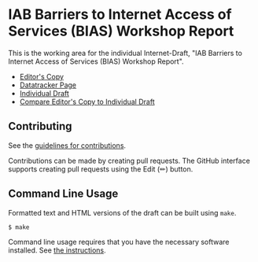 # IAB Barriers to Internet Access of Services (BIAS) Workshop Report

This is the working area for the individual Internet-Draft, "IAB Barriers to Internet Access of Services (BIAS) Workshop Report".

* [Editor's Copy](https://intarchboard.github.io/draft-iab-bias-workshop-report/#go.draft-iab-bias-workshop-report.html)
* [Datatracker Page](https://datatracker.ietf.org/doc/draft-iab-bias-workshop-report)
* [Individual Draft](https://datatracker.ietf.org/doc/html/draft-iab-bias-workshop-report)
* [Compare Editor's Copy to Individual Draft](https://intarchboard.github.io/draft-iab-bias-workshop-report/#go.draft-iab-bias-workshop-report.diff)


## Contributing

See the
[guidelines for contributions](https://github.com/intarchboard/draft-iab-bias-workshop-report/blob//CONTRIBUTING.md).

Contributions can be made by creating pull requests.
The GitHub interface supports creating pull requests using the Edit (✏) button.


## Command Line Usage

Formatted text and HTML versions of the draft can be built using `make`.

```sh
$ make
```

Command line usage requires that you have the necessary software installed.  See
[the instructions](https://github.com/martinthomson/i-d-template/blob/main/doc/SETUP.md).

